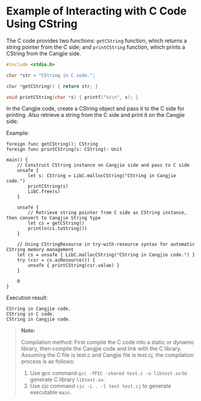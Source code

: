 # Example of Interacting with C Code Using CString

The C code provides two functions: `getCString` function, which returns a string pointer from the C side; and `printCString` function, which prints a CString from the Cangjie side.

```c
#include <stdio.h>

char *str = "CString in C code.";

char *getCString() { return str; }

void printCString(char *s) { printf("%s\n", s); }
```

In the Cangjie code, create a CString object and pass it to the C side for printing. Also retrieve a string from the C side and print it on the Cangjie side:

Example:

```cangjie
foreign func getCString(): CString
foreign func printCString(s: CString): Unit

main() {
    // Construct CString instance on Cangjie side and pass to C side
    unsafe {
        let s: CString = LibC.mallocCString("CString in Cangjie code.")
        printCString(s)
        LibC.free(s)
    }

    unsafe {
        // Retrieve string pointer from C side as CString instance, then convert to Cangjie String type
        let cs = getCString()
        println(cs.toString())
    }

    // Using CStringResource in try-with-resource syntax for automatic CString memory management
    let cs = unsafe { LibC.mallocCString("CString in Cangjie code.") }
    try (csr = cs.asResource()) {
        unsafe { printCString(csr.value) }
    }

    0
}
```

Execution result:

```text
CString in Cangjie code.
CString in C code.
CString in Cangjie code.
```

> **Note:**
>
> Compilation method: First compile the C code into a static or dynamic library, then compile the Cangjie code and link with the C library.
> Assuming the C file is test.c and Cangjie file is test.cj, the compilation process is as follows:
>
> 1. Use gcc command `gcc -fPIC -shared test.c -o libtest.so` to generate C library `libtest.so`.
> 2. Use cjc command `cjc -L . -l test test.cj` to generate executable `main`.